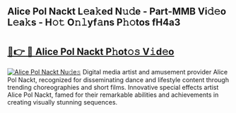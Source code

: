 ## Alice Pol Nackt L𝚎a𝚔ed N𝚞𝚍e - Part-MMB Vi𝚍𝚎o L𝚎a𝚔s - H𝚘𝚝 O𝚗𝚕yf𝚊ns P𝚑𝚘tos fH4a3

# <h2><a href="http://kfcz6l.oniu.top/?m=Alice+Pol+Nackt">🔗👉 🔴 Alice Pol Nackt P𝚑ot𝚘𝚜 V𝚒d𝚎o</a></h2>

[![Alice Pol Nackt Nu𝚍e𝚜](https://i.imgur.com/0qMVB7G.gif)](http://kfcz6l.oniu.top/?m=Alice+Pol+Nackt)
Digital media artist and amusement provider Alice Pol Nackt, recognized for disseminating dance and lifestyle content through trending choreographies and short films. Innovative special effects artist Alice Pol Nackt, famed for their remarkable abilities and achievements in creating visually stunning sequences.  
